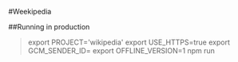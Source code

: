 #Weekipedia

##Running in production

> export PROJECT='wikipedia'
> export USE_HTTPS=true
> export GCM_SENDER_ID=
> export OFFLINE_VERSION=1
> npm run
